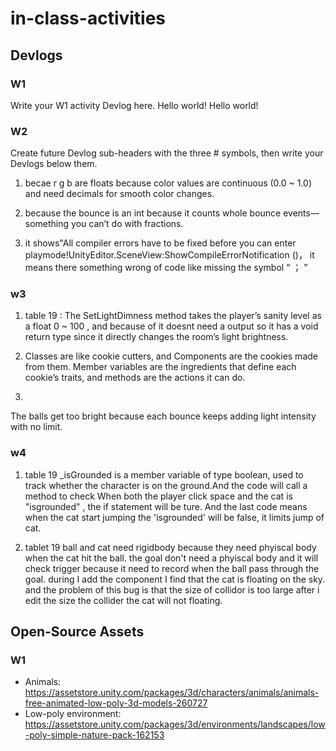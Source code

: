 # in-class-activities
## Devlogs
### W1
Write your W1 activity Devlog here. Hello world!
Hello world!
### W2
Create future Devlog sub-headers with the three # symbols, then write your Devlogs below them.

1. becae r g b are floats because color values are continuous (0.0 ~ 1.0) and need decimals for smooth color changes.

2. because the bounce is an int because it counts whole bounce events—something you can’t do with fractions.

3. it shows"All compiler errors have to be fixed before you can enter playmode!UnityEditor.SceneView:ShowCompileErrorNotification ()， it means there something wrong of code like missing the symbol “ ； ”

### w3

1. table 19 : The SetLightDimness method takes the player’s sanity level as a float 0 ~ 100 , and because of it doesnt need a output so it has a void return type since it directly changes the room’s light brightness.

2. Classes are like cookie cutters, and Components are the cookies made from them.
Member variables are the ingredients that define each cookie’s traits, and methods are the actions it can do.

3. 
The balls get too bright because each bounce keeps adding light intensity with no limit.


### w4

1.   table 19 
  _isGrounded is a member variable of type boolean, used to track whether the character is on the ground.And the code will call a method to check When both the player click space and the cat is "isgrounded" , the if statement will be ture. And the last code  means when the cat start jumping the 'isgrounded' will be false, it limits jump of cat.

2. tablet 19
 ball and cat need rigidbody because they need phyiscal body when the cat hit the ball. the goal don't need a phyiscal body and it will check trigger because it need to record when the ball pass through the goal. during I add the component I find that the cat is floating on the sky. and the problem of this bug is that the size of collidor is too large after i edit the size the collider the cat will not floating.

## Open-Source Assets
### W1
- Animals: https://assetstore.unity.com/packages/3d/characters/animals/animals-free-animated-low-poly-3d-models-260727 
- Low-poly environment: https://assetstore.unity.com/packages/3d/environments/landscapes/low-poly-simple-nature-pack-162153 

